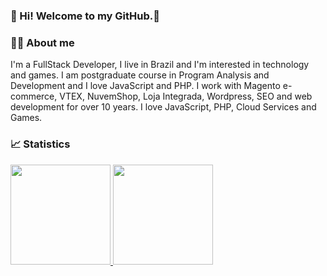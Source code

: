 ### 👋 Hi! Welcome to my GitHub.👋

### 👩🏻 About me
<div>
<p>
I'm a FullStack Developer, I live in Brazil and I'm interested in technology and games. I am postgraduate course in Program Analysis and Development and I love JavaScript and PHP. I work with Magento e-commerce, VTEX, NuvemShop, Loja Integrada, Wordpress, SEO and web development for over 10 years. I love JavaScript, PHP, Cloud Services and Games.
  <p/>
  <div/>
  
### 📈 Statistics

<div align="left">
  <a href="https://github.com/beckysbr">
  <img height="160em" src="https://github-readme-stats.vercel.app/api?username=beckysbr&show_icons=true&theme=dark&include_all_commits=true&count_private=true"/>
  <img height="160em" src="https://github-readme-stats.vercel.app/api/top-langs/?username=beckysbr&layout=compact&langs_count=7&theme=dark"/>
</div>
